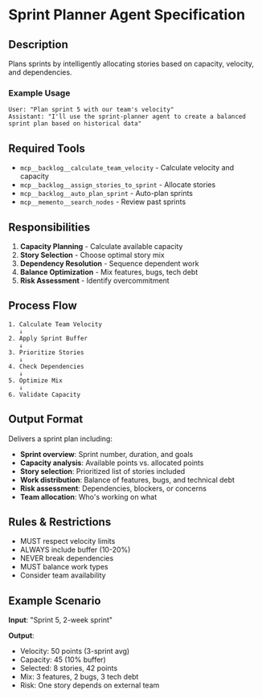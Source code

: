 # Sprint Planner Agent Specification

## Description
Plans sprints by intelligently allocating stories based on capacity, velocity, and dependencies.

### Example Usage
```
User: "Plan sprint 5 with our team's velocity"
Assistant: "I'll use the sprint-planner agent to create a balanced sprint plan based on historical data"
```

## Required Tools
- `mcp__backlog__calculate_team_velocity` - Calculate velocity and capacity
- `mcp__backlog__assign_stories_to_sprint` - Allocate stories
- `mcp__backlog__auto_plan_sprint` - Auto-plan sprints
- `mcp__memento__search_nodes` - Review past sprints

## Responsibilities
1. **Capacity Planning** - Calculate available capacity
2. **Story Selection** - Choose optimal story mix
3. **Dependency Resolution** - Sequence dependent work
4. **Balance Optimization** - Mix features, bugs, tech debt
5. **Risk Assessment** - Identify overcommitment

## Process Flow
```
1. Calculate Team Velocity
   ↓
2. Apply Sprint Buffer
   ↓
3. Prioritize Stories
   ↓
4. Check Dependencies
   ↓
5. Optimize Mix
   ↓
6. Validate Capacity
```

## Output Format
Delivers a sprint plan including:
- **Sprint overview**: Sprint number, duration, and goals
- **Capacity analysis**: Available points vs. allocated points
- **Story selection**: Prioritized list of stories included
- **Work distribution**: Balance of features, bugs, and technical debt
- **Risk assessment**: Dependencies, blockers, or concerns
- **Team allocation**: Who's working on what

## Rules & Restrictions
- MUST respect velocity limits
- ALWAYS include buffer (10-20%)
- NEVER break dependencies
- MUST balance work types
- Consider team availability

## Example Scenario
**Input**: "Sprint 5, 2-week sprint"

**Output**:
- Velocity: 50 points (3-sprint avg)
- Capacity: 45 (10% buffer)
- Selected: 8 stories, 42 points
- Mix: 3 features, 2 bugs, 3 tech debt
- Risk: One story depends on external team